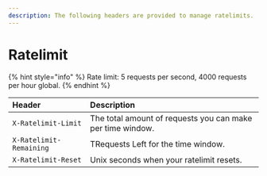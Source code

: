 ```yaml
---
description: The following headers are provided to manage ratelimits.
---
```


# Ratelimit

{% hint style="info" %}
Rate limit: 5 requests per second, 4000 requests per hour global.
{% endhint %}

| Header | Description |
| :--- | :--- |
| `X-Ratelimit-Limit` | The total amount of requests you can make per time window. |
| `X-Ratelimit-Remaining` | TRequests Left for the time window. |
| `X-Ratelimit-Reset` | Unix seconds when your ratelimit resets. |

